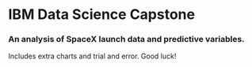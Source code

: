 # IBM Data Science Capstone
### An analysis of SpaceX launch data and predictive variables.
Includes extra charts and trial and error. Good luck!
